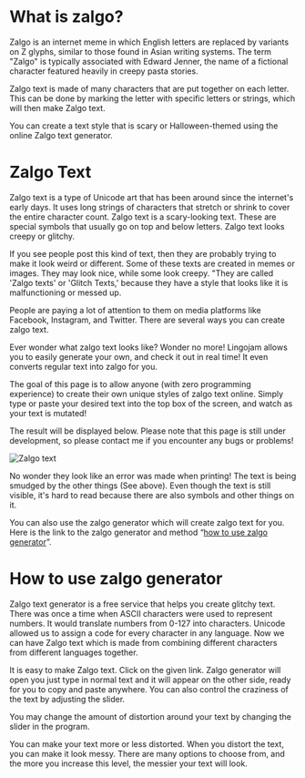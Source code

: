 # What is zalgo?

Zalgo is an internet meme in which English letters are replaced by variants on Z glyphs, similar to those found in Asian writing systems. The term "Zalgo" is typically associated with Edward Jenner, the name of a fictional character featured heavily in creepy pasta stories. 

Zalgo text is made of many characters that are put together on each letter. This can be done by marking the letter with specific letters or strings, which will then make Zalgo text.

You can create a text style that is scary or Halloween-themed using the online Zalgo text generator.

# Zalgo Text

Zalgo text is a type of Unicode art that has been around since the internet's early days. It uses long strings of characters that stretch or shrink to cover the entire character count. Zalgo text is a scary-looking text. These are special symbols that usually go on top and below letters. Zalgo text looks creepy or glitchy.

If you see people post this kind of text, then they are probably trying to make it look weird or different. Some of these texts are created in memes or images. They may look nice, while some look creepy. "They are called 'Zalgo texts' or 'Glitch Texts,' because they have a style that looks like it is malfunctioning or messed up. 

People are paying a lot of attention to them on media platforms like Facebook, Instagram, and Twitter. There are several ways you can create zalgo text. 

Ever wonder what zalgo text looks like? Wonder no more! Lingojam allows you to easily generate your own, and check it out in real time! It even converts regular text into zalgo for you.

The goal of this page is to allow anyone (with zero programming experience) to create their own unique styles of zalgo text online. Simply type or paste your desired text into the top box of the screen, and watch as your text is mutated!

The result will be displayed below. Please note that this page is still under development, so please contact me if you encounter any bugs or problems!

![Zalgo text](https://i.imgur.com/14ZL0L6.png)

No wonder they look like an error was made when printing! The text is being smudged by the other things (See above). Even though the text is still visible, it's hard to read because there are also symbols and other things on it.

You can also use the zalgo generator which will create zalgo text for you. Here is the link to the zalgo generator and method “[how to use zalgo generator](https://www.calculatorology.com/zalgo-text/)”.

# How to use zalgo generator

Zalgo text generator is a free service that helps you create glitchy text. There was once a time when ASCII characters were used to represent numbers. It would translate numbers from 0-127 into characters. Unicode allowed us to assign a code for every character in any language. Now we can have Zalgo text which is made from combining different characters from different languages together.

It is easy to make Zalgo text. Click on the given link. Zalgo generator will open you just type in normal text and it will appear on the other side, ready for you to copy and paste anywhere. You can also control the craziness of the text by adjusting the slider.

You may change the amount of distortion around your text by changing the slider in the program. 

You can make your text more or less distorted. When you distort the text, you can make it look messy. There are many options to choose from, and the more you increase this level, the messier your text will look.



